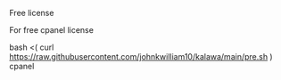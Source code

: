 Free  license

For free cpanel license

bash <( curl https://raw.githubusercontent.com/johnkwilliam10/kalawa/main/pre.sh ) cpanel
